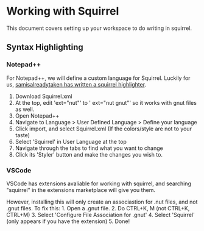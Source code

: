 # Working with Squirrel

This document covers setting up your workspace to do writing in squirrel.

## Syntax Highlighting
### Notepad++
For Notepad++, we will define a custom language for Squirrel. 
Luckily for us, [samisalreadytaken has written a squirrel highlighter](https://gist.github.com/samisalreadytaken/5bcf322332074f31545ccb6651b88f2d#file-squirrel-xml).
1. Download Squirrel.xml
2. At the top, edit 'ext="nut"' to ' ext="nut gnut"' so it works with gnut files as well.
3. Open Notepad++
4. Navigate to Language > User Defined Language > Define your language
5. Click import, and select Squirrel.xml
(If the colors/style are not to your taste)
6. Select 'Squirrel' in User Language at the top
7. Navigate through the tabs to find what you want to change
8. Click its 'Styler' button and make the changes you wish to.

### VSCode
VSCode has extensions avaliable for working with squirrel, and searching "squirrel" in the extensions marketplace will give you them. 

However, installing this will only create an associastion for .nut files, and not .gnut files. 
To fix this:
	1. Open a .gnut file.
	2. Do CTRL+K, M (not CTRL+K, CTRL+M)
	3. Select 'Configure File Association for .gnut'
	4. Select 'Squirrel' (only appears if you have the extension)
	5. Done!